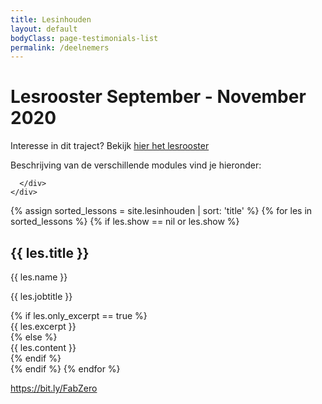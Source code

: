 ```yaml
---
title: Lesinhouden
layout: default
bodyClass: page-testimonials-list
permalink: /deelnemers
---
```


<div class="intro intro-med">
  <div class="container">
    <div class="row">
      <div class="col-12">
        <h1>Lesrooster September - November 2020</h1>
      </div>
    </div>
  </div>
</div>

 <div class="container">
    <div class="row">
      <div class="col-12">
          <p>Interesse in dit traject? Bekijk <a href="https://docs.google.com/document/d/1DucMCjWVHR8D1l0FuArCIeSvFnDv3c6iqvw0pisUhcM/edit?usp=sharing"> hier het lesrooster</a></p>
          <p>Beschrijving van de verschillende modules vind je hieronder:</p>
         
      </div>
    </div>
  </div>


<div class="container pb-6">
  <div class="row">
    {% assign sorted_lessons = site.lesinhouden | sort: 'title' %}
    {% for les in sorted_lessons %}
    {% if les.show == nil or les.show %}
    <div class="col-12 col-md-6 mb-2 ">
      <div class="testimonials testimonials-summary">
        <div class="testimonials-meta">
          <h2 class="testimonials-title">{{ les.title }}</h2>
          <p class="testimonials-name">{{ les.name }}</p>
          <p class="testimonials-jobtitle">{{ les.jobtitle }}</p>
        </div>
        {% if les.only_excerpt == true %}
        <div class="testimonials-content">{{ les.excerpt }}</div>
        {% else %}
        <div class="testimonials-content">{{ les.content }}</div>
        {% endif %}
      </div>
    </div>
    {% endif %}
    {% endfor %}
  </div>
</div>



https://bit.ly/FabZero
